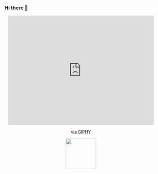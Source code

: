### Hi there 👋


<div id="header" align="center">
  <iframe src="https://giphy.com/embed/MGKGJ4QImuPCg" width="480" height="360" frameBorder="0" class="giphy-embed" allowFullScreen></iframe><p><a href="https://giphy.com/gifs/MGKGJ4QImuPCg">via GIPHY</a></p>
  <img src="https://giphy.com/gifs/MGKGJ4QImuPCg" width="100"/>
 </div>
